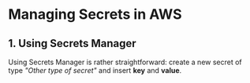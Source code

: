 # Managing Secrets in AWS

## 1. Using Secrets Manager
Using Secrets Manager is rather straightforward: create a new secret of type *"Other type of secret"* and insert **key** and **value**.

